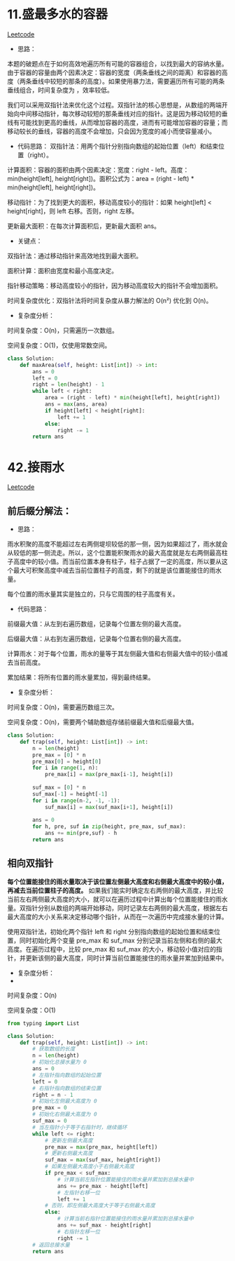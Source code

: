 # 11.盛最多水的容器

[Leetcode](https://leetcode.cn/problems/container-with-most-water/)

- 思路：

本题的破题点在于如何高效地遍历所有可能的容器组合，以找到最大的容纳水量。由于容器的容量由两个因素决定：容器的宽度（两条垂线之间的距离）和容器的高度（两条垂线中较短的那条的高度）。如果使用暴力法，需要遍历所有可能的两条垂线组合，时间复杂度为 ，效率较低。

我们可以采用双指针法来优化这个过程。双指针法的核心思想是，从数组的两端开始向中间移动指针，每次移动较短的那条垂线对应的指针。这是因为移动较短的垂线有可能找到更高的垂线，从而增加容器的高度，进而有可能增加容器的容量；而移动较长的垂线，容器的高度不会增加，只会因为宽度的减小而使容量减小。

- 代码思路：
双指针法：用两个指针分别指向数组的起始位置（left）和结束位置（right）。

计算面积：容器的面积由两个因素决定：宽度：right - left。高度：min(height[left], height[right])。面积公式为：area = (right - left) * min(height[left], height[right])。

移动指针：为了找到更大的面积，移动高度较小的指针：如果 height[left] < height[right]，则 left 右移。否则，right 左移。

更新最大面积：在每次计算面积后，更新最大面积 ans。

- 关键点：
  
双指针法：通过移动指针来高效地找到最大面积。

面积计算：面积由宽度和最小高度决定。

指针移动策略：移动高度较小的指针，因为移动高度较大的指针不会增加面积。

时间复杂度优化：双指针法将时间复杂度从暴力解法的 O(n²) 优化到 O(n)。

- 复杂度分析：
  
时间复杂度：O(n)，只需遍历一次数组。

空间复杂度：O(1)，仅使用常数空间。

```python
class Solution:
    def maxArea(self, height: List[int]) -> int:
        ans = 0
        left = 0
        right = len(height) - 1
        while left < right:
            area = (right - left) * min(height[left], height[right])
            ans = max(ans, area)
            if height[left] < height[right]:
                left += 1
            else:
                right -= 1
        return ans
```

# 42.接雨水

[Leetcode](https://leetcode.cn/problems/trapping-rain-water/description/)

## 前后缀分解法：

- 思路：

雨水积聚的高度不能超过左右两侧堤坝较低的那一侧，因为如果超过了，雨水就会从较低的那一侧流走。所以，这个位置能积聚雨水的最大高度就是左右两侧最高柱子高度中的较小值。而当前位置本身有柱子，柱子占据了一定的高度，所以要从这个最大可积聚高度中减去当前位置柱子的高度，剩下的就是该位置能接住的雨水量。

每个位置的雨水量其实是独立的，只与它周围的柱子高度有关。

- 代码思路：

前缀最大值：从左到右遍历数组，记录每个位置左侧的最大高度。

后缀最大值：从右到左遍历数组，记录每个位置右侧的最大高度。

计算雨水：对于每个位置，雨水的量等于其左侧最大值和右侧最大值中的较小值减去当前高度。

累加结果：将所有位置的雨水量累加，得到最终结果。

- 复杂度分析：

时间复杂度：O(n)，需要遍历数组三次。

空间复杂度：O(n)，需要两个辅助数组存储前缀最大值和后缀最大值。

```python
class Solution:
    def trap(self, height: List[int]) -> int:
        n = len(height)
        pre_max = [0] * n
        pre_max[0] = height[0]
        for i in range(1, n):
            pre_max[i] = max(pre_max[i-1], height[i])
        
        suf_max = [0] * n
        suf_max[-1] = height[-1]
        for i in range(n-2, -1, -1):
            suf_max[i] = max(suf_max[i+1], height[i])
        
        ans = 0
        for h, pre, suf in zip(height, pre_max, suf_max):
            ans += min(pre,suf) - h
        return ans
```

## 相向双指针

**每个位置能接住的雨水量取决于该位置左侧最大高度和右侧最大高度中的较小值，再减去当前位置柱子的高度。** 如果我们能实时确定左右两侧的最大高度，并比较当前左右两侧最大高度的大小，就可以在遍历过程中计算出每个位置能接住的雨水量。双指针分别从数组的两端开始移动，同时记录左右两侧的最大高度，根据左右最大高度的大小关系来决定移动哪个指针，从而在一次遍历中完成接水量的计算。

使用双指针法，初始化两个指针 left 和 right 分别指向数组的起始位置和结束位置，同时初始化两个变量 pre_max 和 suf_max 分别记录当前左侧和右侧的最大高度。在遍历过程中，比较 pre_max 和 suf_max 的大小，移动较小值对应的指针，并更新该侧的最大高度，同时计算当前位置能接住的雨水量并累加到结果中。

- 复杂度分析：
- 
时间复杂度：O(n)

空间复杂度：O(1)

```python
from typing import List

class Solution:
    def trap(self, height: List[int]) -> int:
        # 获取数组的长度
        n = len(height)
        # 初始化总接水量为 0
        ans = 0
        # 左指针指向数组的起始位置
        left = 0
        # 右指针指向数组的结束位置
        right = n - 1
        # 初始化左侧最大高度为 0
        pre_max = 0
        # 初始化右侧最大高度为 0
        suf_max = 0
        # 当左指针小于等于右指针时，继续循环
        while left <= right:
            # 更新左侧最大高度
            pre_max = max(pre_max, height[left])
            # 更新右侧最大高度
            suf_max = max(suf_max, height[right])
            # 如果左侧最大高度小于右侧最大高度
            if pre_max < suf_max:
                # 计算当前左指针位置能接住的雨水量并累加到总接水量中
                ans += pre_max - height[left]
                # 左指针右移一位
                left += 1
            # 否则，即左侧最大高度大于等于右侧最大高度
            else:
                # 计算当前右指针位置能接住的雨水量并累加到总接水量中
                ans += suf_max - height[right]
                # 右指针左移一位
                right -= 1
        # 返回总接水量
        return ans
```



